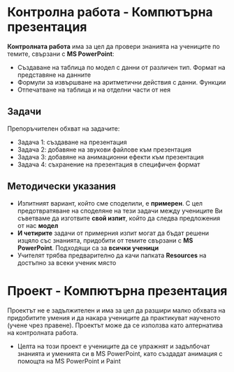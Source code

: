 # Контролна работа - Компютърна презентация

**Контролната работа** има за цел да провери знанията на учениците по темите, свързани с **MS PowerPoint**:
- Създаване на таблица по модел с данни от различен тип. Формат на представяне на данните
- Формули за извършване на аритметични действия с данни. Функции
- Отпечатване на таблица и на отделни части от нея

## Задачи
Препоръчителен обхват на задачите:
 - Задача 1: създаване на презентация
 - Задача 2: добавяне на звукови файлове към презентация
 - Задача 3: добавяне на анимационни ефекти към презентация
 - Задача 4: съхранение на презентация в специфичен формат
 
## Методически указания
 - Изпитният вариант, който сме споделили, е **примерен**. С цел предотвратяване на споделяне на тези задачи между учениците Ви съветваме да изготвите **свой изпит**, който да следва предложения от нас **модел**
 - **И четирите** задачи от примерния изпит могат да бъдат решени изцяло със знанията, придобити от темите свързани с **MS PowerPoint**. Подходящи са за **всички ученици**
 - Учителят трябва предварително да качи папката **Resources** на достъпно за всеки ученик място

# Проект - Компютърна презентация
Проектът не е задължителен и има за цел да разшири малко обхвата на придобитите умения и да накара учениците да практикуват наученото (учене чрез правене). Проектът може да се използва като алтернатива на контролната работа.
 - Целта на този проект е учениците да се упражнят и задълбочат знанията и уменията си в MS PowerPoint, като създадат анимация с помощта на MS PowerPoint и Paint
